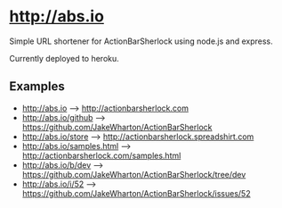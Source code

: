 http://abs.io
=============

Simple URL shortener for ActionBarSherlock using node.js and express.

Currently deployed to heroku.


Examples
--------

 * http://abs.io --> http://actionbarsherlock.com
 * http://abs.io/github --> https://github.com/JakeWharton/ActionBarSherlock
 * http://abs.io/store --> http://actionbarsherlock.spreadshirt.com
 * http://abs.io/samples.html --> http://actionbarsherlock.com/samples.html
 * http://abs.io/b/dev --> https://github.com/JakeWharton/ActionBarSherlock/tree/dev
 * http://abs.io/i/52 --> https://github.com/JakeWharton/ActionBarSherlock/issues/52

